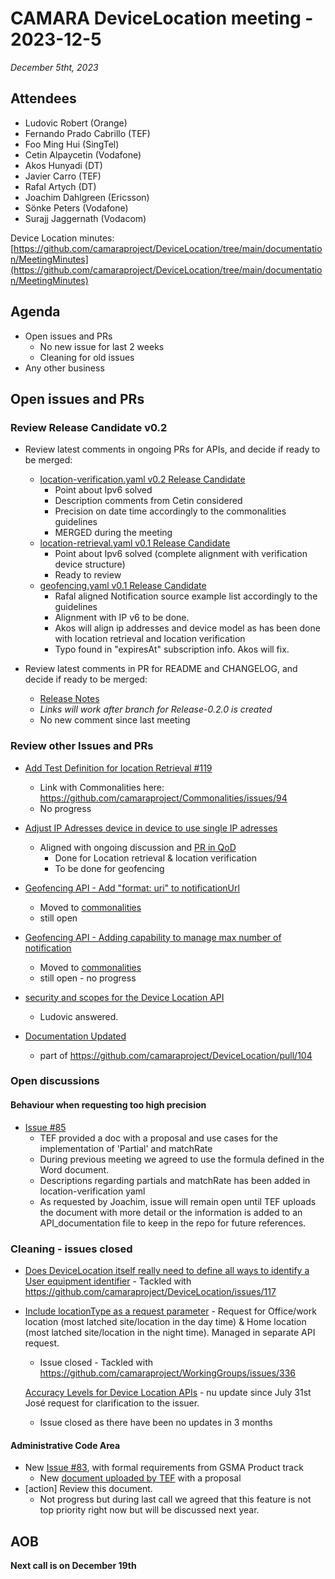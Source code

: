 # CAMARA DeviceLocation meeting - 2023-12-5

*December 5tht, 2023*

## Attendees


- Ludovic Robert (Orange)
- Fernando Prado Cabrillo (TEF)
- Foo Ming Hui (SingTel)
- Cetin Alpaycetin (Vodafone)
- Akos Hunyadi (DT)
- Javier Carro (TEF)
- Rafal Artych (DT)
- Joachim Dahlgreen (Ericsson)
- Sönke Peters (Vodafone)
- Surajj Jaggernath (Vodacom)


Device Location minutes: [https://github.com/camaraproject/DeviceLocation/tree/main/documentation/MeetingMinutes](https://github.com/camaraproject/DeviceLocation/tree/main/documentation/MeetingMinutes)

## Agenda

* Open issues and PRs
  * No new issue for last 2 weeks
  * Cleaning for old issues
* Any other business
  
## Open issues and PRs

### Review Release Candidate v0.2

* Review latest comments in ongoing PRs for APIs, and decide if ready to be merged:
  - [location-verification.yaml v0.2 Release Candidate](https://github.com/camaraproject/DeviceLocation/pull/104)
       - Point about Ipv6 solved
       - Description comments from Cetin considered
       - Precision on date time accordingly to the commonalities guidelines
       - MERGED during the meeting
  - [location-retrieval.yaml v0.1 Release Candidate](https://github.com/camaraproject/DeviceLocation/pull/114)
      - Point about Ipv6 solved (complete alignment with verification device structure)
      - Ready to review
  - [geofencing.yaml v0.1 Release Candidate](https://github.com/camaraproject/DeviceLocation/pull/116)
      - Rafal aligned Notification source example list accordingly to the guidelines
      - Alignment with IP v6 to be done.
      - Akos will align ip addresses and device model as has been done with location retrieval and location verification
      - Typo found in "expiresAt" subscription info. Akos will fix.


* Review latest comments in PR for README and CHANGELOG, and decide if ready to be merged:
  - [Release Notes](https://github.com/camaraproject/DeviceLocation/pull/106)
  - *Links will work after branch for Release-0.2.0 is created*
  - No new comment since last meeting

### Review other Issues and PRs

* [Add Test Definition for location Retrieval #119](https://github.com/camaraproject/DeviceLocation/pull/119/files)
  - Link with Commonalities here: https://github.com/camaraproject/Commonalities/issues/94
  - No progress

* [Adjust IP Adresses device in device to use single IP adresses](https://github.com/camaraproject/DeviceLocation/issues/117)
  - Aligned with ongoing discussion and [PR in QoD](https://github.com/camaraproject/QualityOnDemand/pull/237)
    - Done for Location retrieval & location verification
    - To be done for geofencing

* [Geofencing API - Add "format: uri" to notificationUrl](https://github.com/camaraproject/DeviceLocation/issues/118)
  - Moved to [commonalities](https://github.com/camaraproject/Commonalities/issues/93)
  - still open

* [Geofencing API - Adding capability to manage max number of notification](https://github.com/camaraproject/DeviceLocation/issues/111)
  - Moved to [commonalities](https://github.com/camaraproject/Commonalities/issues/90)
  - still open - no progress

* [security and scopes for the Device Location API](https://github.com/camaraproject/DeviceLocation/issues/105)
  - Ludovic answered.

* [Documentation Updated](https://github.com/camaraproject/DeviceLocation/issues/102)
  - part of https://github.com/camaraproject/DeviceLocation/pull/104

### Open discussions

#### Behaviour when requesting too high precision

* [Issue #85](https://github.com/camaraproject/DeviceLocation/issues/85)
  - TEF provided a doc with a proposal and use cases for the implementation of 'Partial' and matchRate
  - During previous meeting we agreed to use the formula defined in the Word document.
  - Descriptions regarding partials and matchRate has been added in location-verification yaml
  - As requested by Joachim, issue will remain open until TEF uploads the document with more detail or the information is added to an API_documentation file to keep in the repo for future references.


### Cleaning - issues closed
* [Does DeviceLocation itself really need to define all ways to identify a User equipment identifier](https://github.com/camaraproject/DeviceLocation/issues/51) - Tackled with https://github.com/camaraproject/DeviceLocation/issues/117

* [Include locationType as a request parameter](https://github.com/camaraproject/DeviceLocation/issues/43) - Request for  Office/work location (most latched site/location in the day time) & Home location (most latched site/location in the night time). Managed in separate API request.
  - Issue closed - Tackled with https://github.com/camaraproject/WorkingGroups/issues/336

  [Accuracy Levels for Device Location APIs](https://github.com/camaraproject/DeviceLocation/issues/78) - nu update since July 31st José request for clarification to the issuer.
    - Issue closed as there have been no updates in 3 months

#### Administrative Code Area

* New [Issue #83](https://github.com/camaraproject/DeviceLocation/issues/83), with formal requirements from GSMA Product track
  - New [document uploaded by TEF](https://github.com/camaraproject/DeviceLocation/files/12856149/AdminCode.Proposal.-.Draft_20230926.docx) with a proposal
* [action] Review this document. 
    - Not progress but during last call we agreed that this feature is not top priority right now but will be discussed next year.



## AOB


<p>

**Next call is on December 19th**
